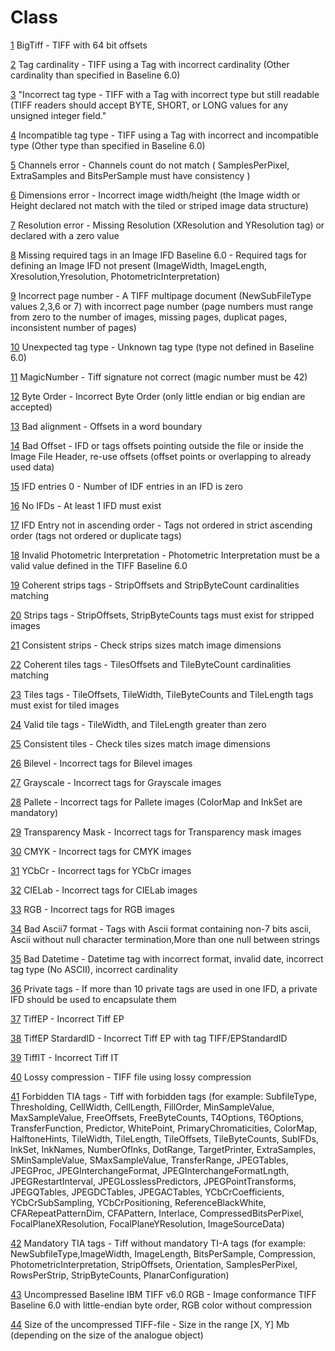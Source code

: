 # Class
[1](1.md) BigTiff - TIFF with 64 bit offsets

[2](2.md) Tag cardinality - TIFF using a Tag with incorrect cardinality (Other cardinality than specified in Baseline 6.0)

[3](3.md) "Incorrect tag type - TIFF with a Tag with incorrect type but still readable (TIFF readers should accept BYTE, SHORT, or LONG values for any unsigned integer field."

[4](4.md) Incompatible tag type - TIFF using a Tag with incorrect and incompatible type (Other type than specified in Baseline 6.0)

[5](5.md) Channels error - Channels count do not match ( SamplesPerPixel, ExtraSamples and BitsPerSample must have consistency )

[6](6.md) Dimensions error - Incorrect image width/height (the Image width or Height declared not match with the tiled or striped image data structure)

[7](7.md) Resolution error - Missing Resolution (XResolution and YResolution tag) or declared with a zero value

[8](8.md) Missing required tags in an Image IFD Baseline 6.0 - Required tags for defining an Image IFD not present (ImageWidth, ImageLength, Xresolution,Yresolution, PhotometricInterpretation)

[9](9.md) Incorrect page number - A TIFF multipage document (NewSubFileType values 2,3,6 or 7)  with incorrect page number (page numbers must range from zero to the number of images, missing pages, duplicat pages, inconsistent number of pages)

[10](10.md) Unexpected tag type - Unknown tag type (type not defined in Baseline 6.0)

[11](11.md) MagicNumber - Tiff signature not correct (magic number must be 42)

[12](12.md) Byte Order - Incorrect Byte Order (only little endian or big endian are accepted)

[13](13.md) Bad alignment - Offsets in a word boundary

[14](14.md) Bad Offset - IFD or tags offsets pointing outside the file or inside the Image File Header, re-use offsets (offset points or overlapping to already used data)

[15](15.md) IFD entries 0 - Number of IDF entries in an IFD is zero

[16](16.md) No IFDs - At least 1 IFD must exist

[17](17.md) IFD Entry not in ascending order - Tags not ordered in strict ascending order (tags not ordered or duplicate tags)

[18](18.md) Invalid Photometric Interpretation - Photometric Interpretation must be a valid value defined in the TIFF Baseline 6.0

[19](19.md) Coherent strips tags - StripOffsets and StripByteCount cardinalities matching

[20](20.md) Strips tags - StripOffsets, StripByteCounts tags must exist for stripped images

[21](21.md) Consistent strips - Check strips sizes match image dimensions

[22](22.md) Coherent tiles tags - TilesOffsets and TileByteCount cardinalities matching

[23](23.md) Tiles tags - TileOffsets, TileWidth, TileByteCounts and TileLength tags must exist for tiled images

[24](24.md) Valid tile tags - TileWidth, and TileLength greater than zero

[25](25.md) Consistent tiles - Check tiles sizes match image dimensions

[26](26.md) Bilevel - Incorrect tags for Bilevel images

[27](27.md) Grayscale - Incorrect tags for Grayscale images

[28](28.md) Pallete - Incorrect tags for Pallete images (ColorMap and InkSet are mandatory)

[29](29.md) Transparency Mask - Incorrect tags for Transparency mask images

[30](30.md) CMYK - Incorrect tags for CMYK images

[31](31.md) YCbCr - Incorrect tags for YCbCr images

[32](32.md) CIELab - Incorrect tags for CIELab images

[33](33.md) RGB - Incorrect tags for RGB images

[34](34.md) Bad Ascii7 format - Tags with Ascii format containing non-7 bits ascii, Ascii without null character termination,More than one null between strings

[35](35.md) Bad Datetime - Datetime tag with incorrect format, invalid date, incorrect tag type (No ASCII), incorrect cardinality

[36](36.md) Private tags - If more than 10 private tags are used in one IFD, a private IFD should be used to encapsulate them

[37](37.md) TiffEP - Incorrect Tiff EP

[38](38.md) TiffEP StardardID - Incorrect Tiff EP with tag TIFF/EPStandardID

[39](49.md) TiffIT - Incorrect Tiff IT

[40](40.md) Lossy compression - TIFF file using lossy compression

[41](41.md) Forbidden TIA tags - Tiff with forbidden tags (for example: SubfileType, Thresholding, CellWidth, CellLength, FillOrder, MinSampleValue, MaxSampleValue, FreeOffsets, FreeByteCounts, T4Options, T6Options, TransferFunction, Predictor, WhitePoint, PrimaryChromaticities, ColorMap, HalftoneHints, TileWidth, TileLength, TileOffsets, TileByteCounts, SubIFDs, InkSet, InkNames, NumberOfInks, DotRange, TargetPrinter, ExtraSamples, SMinSampleValue, SMaxSampleValue, TransferRange, JPEGTables, JPEGProc, JPEGInterchangeFormat, JPEGInterchangeFormatLngth, JPEGRestartInterval, JPEGLosslessPredictors, JPEGPointTransforms, JPEGQTables, JPEGDCTables, JPEGACTables, YCbCrCoefficients, YCbCrSubSampling, YCbCrPositioning, ReferenceBlackWhite, CFARepeatPatternDim, CFAPattern, Interlace, CompressedBitsPerPixel, FocalPlaneXResolution, FocalPlaneYResolution, ImageSourceData)

[42](42.md) Mandatory TIA tags - Tiff without mandatory TI-A tags (for example: NewSubfileType,ImageWidth, ImageLength, BitsPerSample, Compression, PhotometricInterpretation, StripOffsets, Orientation, SamplesPerPixel, RowsPerStrip, StripByteCounts, PlanarConfiguration)

[43](43.md) Uncompressed Baseline IBM TIFF v6.0 RGB - Image conformance TIFF Baseline 6.0 with little-endian byte order, RGB color without compression

[44](44.md) Size of the uncompressed TIFF-file - Size in the range [X, Y] Mb (depending on the size of the analogue object)

